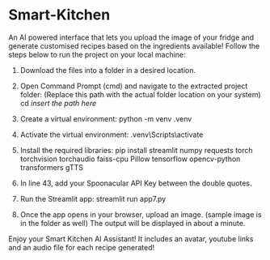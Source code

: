 # Smart-Kitchen
An AI powered interface that lets you upload the image of your fridge and generate customised recipes based on the ingredients available!
Follow the steps below to run the project on your local machine:

1. Download the files into a folder in a desired location.

2. Open Command Prompt (cmd) and navigate to the extracted project folder:
   (Replace this path with the actual folder location on your system)
	cd _insert the path here_

3. Create a virtual environment:
   python -m venv .venv

4. Activate the virtual environment:
   .venv\Scripts\activate

5. Install the required libraries:
   pip install streamlit numpy requests torch torchvision torchaudio faiss-cpu Pillow tensorflow opencv-python transformers gTTS

6. In line 43, add your Spoonacular API Key between the double quotes.

6. Run the Streamlit app:
   streamlit run app7.py

7. Once the app opens in your browser, upload an image. (sample image is in the folder as well)
   The output will be displayed in about a minute.

Enjoy your Smart Kitchen AI Assistant! It includes an avatar, youtube links and an audio file for each recipe generated!
